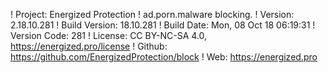 ! Project: Energized Protection
! ad.porn.malware blocking.
! Version: 2.18.10.281
! Build Version: 18.10.281
! Build Date: Mon, 08 Oct 18 06:19:31
! Version Code: 281
! License: CC BY-NC-SA 4.0, https://energized.pro/license
! Github: https://github.com/EnergizedProtection/block
! Web: https://energized.pro
